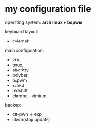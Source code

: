 # my configuration file

operating system:
**arch linux + bspwm**

keyboard layout:
 * colemak 

main configuration:
 * vim, 
 * tmux, 
 * alacritty, 
 * polybar, 
 * bspwm 
 * sxhkd
 * redshift 
 * chrome - vimium, 

backup:

* ctf-pwn => exp 
* i3wm(stop update)



